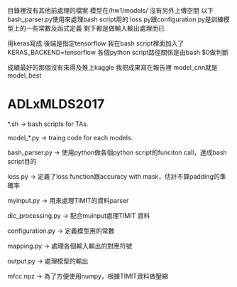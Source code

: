 目錄裡沒有其他前處理的檔案
模型在/hw1/models/ 沒有另外上傳空間
以下
bash_parser.py使用來處理bash script用的
loss.py跟configuration.py是訓練模型上的一些常數及函式定義
剩下都是做輸入輸出處理而已

用keras寫成 後端是指定tensorflow
我在bash script裡面加入了KERAS_BACKEND=tensorflow
各個python script路徑關係是由bash $0做判斷

成績最好的那個沒有來得及推上kaggle
我把成果寫在報告裡
model_cnn就是model_best




# ADLxMLDS2017

*.sh              ->  bash scripts for TAs.

model_*.py        ->  traing code for each models.

bash_parser.py    ->  使用python做各個python script的funciton call，達成bash script目的

loss.py           ->  定義了loss function跟accuracy with mask，估計不算padding的準確率

myinput.py        ->  用來處理TIMIT的資料parser

dic_processing.py ->  配合muinput處理TIMIT 資料

configuration.py  ->  定義模型用的常數

mapping.py        ->  處理各個輸入輸出的對應符號

output.py         ->  處理模型的輸出

mfcc.npz          ->  為了方便使用numpy，根據TIMIT資料做壓縮
